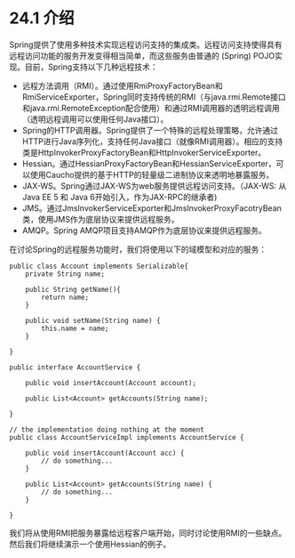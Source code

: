 # 24.1 介绍

Spring提供了使用多种技术实现远程访问支持的集成类。远程访问支持使得具有远程访问功能的服务开发变得相当简单，而这些服务由普通的 \(Spring\) POJO实现。目前，Spring支持以下几种远程技术：

* 远程方法调用（RMI）。通过使用RmiProxyFactoryBean和RmiServiceExporter，Spring同时支持传统的RMI（与java.rmi.Remote接口和java.rmi.RemoteException配合使用）和通过RMI调用器的透明远程调用（透明远程调用可以使用任何Java接口）。
* Spring的HTTP调用器。Spring提供了一个特殊的远程处理策略，允许通过HTTP进行Java序列化，支持任何Java接口（就像RMI调用器）。相应的支持类是HttpInvokerProxyFactoryBean和HttpInvokerServiceExporter。
* Hessian。通过HessianProxyFactoryBean和HessianServiceExporter，可以使用Caucho提供的基于HTTP的轻量级二进制协议来透明地暴露服务。
* JAX-WS。Spring通过JAX-WS为web服务提供远程访问支持。（JAX-WS: 从Java EE 5 和 Java 6开始引入，作为JAX-RPC的继承者\)
* JMS。通过JmsInvokerServiceExporter和JmsInvokerProxyFacotryBean类，使用JMS作为底层协议来提供远程服务。
* AMQP。Spring AMQP项目支持AMQP作为底层协议来提供远程服务。

在讨论Spring的远程服务功能时，我们将使用以下的域模型和对应的服务：

```
public class Account implements Serializable{
    private String name;

    public String getName(){
        return name;
    }

    public void setName(String name) {
        this.name = name;
    }

}

public interface AccountService {

    public void insertAccount(Account account);

    public List<Account> getAccounts(String name);

}

// the implementation doing nothing at the moment
public class AccountServiceImpl implements AccountService {

    public void insertAccount(Account acc) {
        // do something...
    }

    public List<Account> getAccounts(String name) {
        // do something...
    }

}
```

我们将从使用RMI把服务暴露给远程客户端开始，同时讨论使用RMI的一些缺点。然后我们将继续演示一个使用Hessian的例子。



